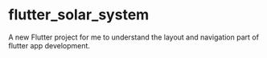 
# flutter_solar_system

A new Flutter project for me to understand the layout and navigation part of flutter app development.
